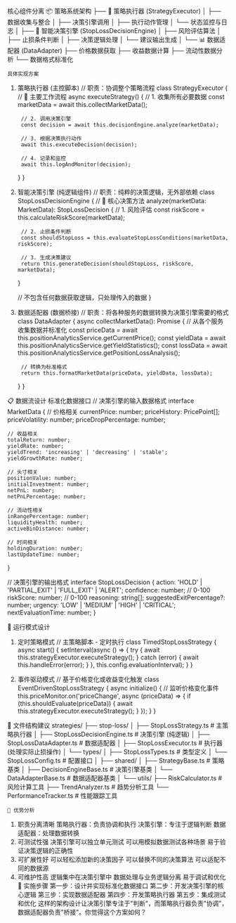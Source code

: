 核心组件分离
📦 策略系统架构
├── 🎯 策略执行器 (StrategyExecutor)
│   ├── 数据收集与整合
│   ├── 决策引擎调用
│   ├── 执行动作管理
│   └── 状态监控与日志
│
├── 🧠 智能决策引擎 (StopLossDecisionEngine)
│   ├── 风险评估算法
│   ├── 止损条件判断
│   ├── 决策逻辑处理
│   └── 建议输出生成
│
└── 📊 数据适配器 (DataAdapter)
    ├── 价格数据获取
    ├── 收益数据计算
    ├── 流动性数据分析
    └── 数据格式标准化

    具体实现方案
1. 策略执行器 (主控脚本)
// 职责：协调整个策略流程
class StrategyExecutor {
    // 🔄 主要工作流程
    async executeStrategy() {
        // 1. 收集所有必要数据
        const marketData = await this.collectMarketData();
        
        // 2. 调用决策引擎
        const decision = await this.decisionEngine.analyze(marketData);
        
        // 3. 根据决策执行动作
        await this.executeDecision(decision);
        
        // 4. 记录和监控
        await this.logAndMonitor(decision);
    }
}

2. 智能决策引擎 (纯逻辑组件)
// 职责：纯粹的决策逻辑，无外部依赖
class StopLossDecisionEngine {
    // 🧠 核心决策方法
    analyze(marketData: MarketData): StopLossDecision {
        // 1. 风险评估
        const riskScore = this.calculateRiskScore(marketData);
        
        // 2. 止损条件判断
        const shouldStopLoss = this.evaluateStopLossConditions(marketData, riskScore);
        
        // 3. 生成决策建议
        return this.generateDecision(shouldStopLoss, riskScore, marketData);
    }
    
    // 不包含任何数据获取逻辑，只处理传入的数据
}

3. 数据适配器 (数据桥接)
// 职责：将各种服务的数据转换为决策引擎需要的格式
class DataAdapter {
    async collectMarketData(): Promise<MarketData> {
        // 从各个服务收集数据并标准化
        const priceData = await this.positionAnalyticsService.getCurrentPrice();
        const yieldData = await this.positionAnalyticsService.getYieldStatistics();
        const lossData = await this.positionAnalyticsService.getPositionLossAnalysis();
        
        // 转换为标准格式
        return this.formatMarketData(priceData, yieldData, lossData);
    }
}

📋 数据流设计
标准化数据接口
// 决策引擎的输入数据格式
interface MarketData {
    // 价格相关
    currentPrice: number;
    priceHistory: PricePoint[];
    priceVolatility: number;
    priceDropPercentage: number;
    
    // 收益相关
    totalReturn: number;
    yieldRate: number;
    yieldTrend: 'increasing' | 'decreasing' | 'stable';
    yieldGrowthRate: number;
    
    // 头寸相关
    positionValue: number;
    initialInvestment: number;
    netPnL: number;
    netPnLPercentage: number;
    
    // 流动性相关
    inRangePercentage: number;
    liquidityHealth: number;
    activeBinDistance: number;
    
    // 时间相关
    holdingDuration: number;
    lastUpdateTime: number;
}

// 决策引擎的输出格式
interface StopLossDecision {
    action: 'HOLD' | 'PARTIAL_EXIT' | 'FULL_EXIT' | 'ALERT';
    confidence: number; // 0-100
    riskScore: number; // 0-100
    reasoning: string[];
    suggestedExitPercentage?: number;
    urgency: 'LOW' | 'MEDIUM' | 'HIGH' | 'CRITICAL';
    nextEvaluationTime: number;
}

🔄 运行模式设计
1. 定时策略模式
// 主策略脚本 - 定时执行
class TimedStopLossStrategy {
    async start() {
        setInterval(async () => {
            try {
                await this.strategyExecutor.executeStrategy();
            } catch (error) {
                await this.handleError(error);
            }
        }, this.config.evaluationInterval);
    }
}

2. 事件驱动模式
// 基于价格变化或收益变化触发
class EventDrivenStopLossStrategy {
    async initialize() {
        // 监听价格变化事件
        this.priceMonitor.on('priceChange', async (priceData) => {
            if (this.shouldEvaluate(priceData)) {
                await this.strategyExecutor.executeStrategy();
            }
        });
    }
}

📁 文件结构建议
strategies/
├── stop-loss/
│   ├── StopLossStrategy.ts           # 主策略执行器
│   ├── StopLossDecisionEngine.ts     # 决策引擎 (纯逻辑)
│   ├── StopLossDataAdapter.ts        # 数据适配器
│   ├── StopLossExecutor.ts           # 执行器 (处理实际止损操作)
│   └── types/
│       ├── StopLossTypes.ts          # 类型定义
│       └── StopLossConfig.ts         # 配置接口
│
├── shared/
│   ├── StrategyBase.ts               # 策略基类
│   ├── DecisionEngineBase.ts         # 决策引擎基类
│   └── DataAdapterBase.ts            # 数据适配器基类
│
└── utils/
    ├── RiskCalculator.ts             # 风险计算工具
    ├── TrendAnalyzer.ts              # 趋势分析工具
    └── PerformanceTracker.ts         # 性能跟踪工具

    🎯 优势分析
1. 职责分离清晰
策略执行器：负责协调和执行
决策引擎：专注于逻辑判断
数据适配器：处理数据转换
2. 可测试性强
决策引擎可以独立单元测试
可以用模拟数据测试各种场景
易于验证决策逻辑的正确性
3. 可扩展性好
可以轻松添加新的决策因子
可以替换不同的决策算法
可以适配不同的数据源
4. 可维护性高
逻辑集中在决策引擎中
数据处理与业务逻辑分离
易于调试和优化
🚀 实施步骤
第一步：设计并实现标准化数据接口
第二步：开发决策引擎的核心逻辑
第三步：实现数据适配器
第四步：开发策略执行器
第五步：集成测试和优化
这样的架构设计让决策引擎专注于"判断"，而策略执行器负责"协调"，数据适配器负责"桥接"。你觉得这个方案如何？